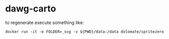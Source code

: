 # dawg-carto

to regenerate execute something like:

```shell
docker run -it -e FOLDER=_svg -v ${PWD}/data:/data dolomate/spritezero
```
